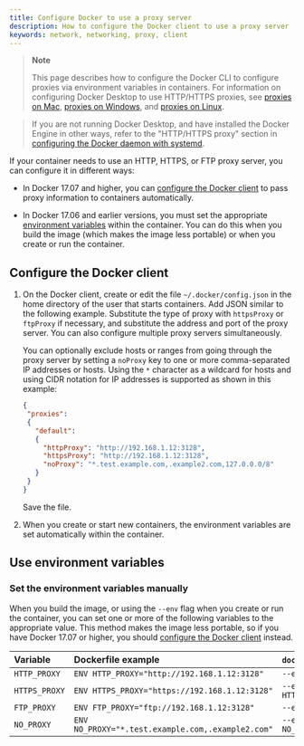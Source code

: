 ```yaml
---
title: Configure Docker to use a proxy server
description: How to configure the Docker client to use a proxy server
keywords: network, networking, proxy, client
---
```


> **Note**
>
> This page describes how to configure the Docker CLI to configure proxies via environment variables in containers.
> For information on configuring Docker Desktop to use HTTP/HTTPS proxies, see [proxies on Mac](../desktop/settings/mac.md#proxies), [proxies on Windows](../desktop/settings/windows.md#proxies), and [proxies on Linux](../desktop/settings/linux.md#proxies).

> If you are not running Docker Desktop, and have installed the Docker Engine in
> other ways, refer to the "HTTP/HTTPS proxy" section in
> [configuring the Docker daemon with systemd](../config/daemon/systemd.md#httphttps-proxy).

If your container needs to use an HTTP, HTTPS, or FTP proxy server, you can
configure it in different ways:

- In Docker 17.07 and higher, you can
  [configure the Docker client](#configure-the-docker-client) to pass
  proxy information to containers automatically.

- In Docker 17.06 and earlier versions, you must set the appropriate
  [environment variables](#use-environment-variables)
  within the container. You can do this when you build the image (which makes
  the image less portable) or when you create or run the container.

## Configure the Docker client

1.  On the Docker client, create or edit the file `~/.docker/config.json` in the
    home directory of the user that starts containers. Add JSON similar to the
    following example. Substitute the type of proxy with `httpsProxy` or `ftpProxy` if necessary, and substitute the address and port of the proxy server. You can also configure multiple proxy servers simultaneously.

    You can optionally exclude hosts or ranges from going through the proxy
    server by setting a `noProxy` key to one or more comma-separated IP
    addresses or hosts. Using the `*` character as a wildcard for hosts and using CIDR notation for IP addresses is supported as
    shown in this example:

    ```json
    {
     "proxies":
     {
       "default":
       {
         "httpProxy": "http://192.168.1.12:3128",
         "httpsProxy": "http://192.168.1.12:3128",
         "noProxy": "*.test.example.com,.example2.com,127.0.0.0/8"
       }
     }
    }
    ```

    Save the file.

 2. When you create or start new containers, the environment variables are
    set automatically within the container.

## Use environment variables

### Set the environment variables manually

When you build the image, or using the `--env` flag when you create or run the
container, you can set one or more of the following variables to the appropriate
value. This method makes the image less portable, so if you have Docker 17.07
or higher, you should [configure the Docker client](#configure-the-docker-client)
instead.

| Variable      | Dockerfile example                                | `docker run` example                                |
|:--------------|:--------------------------------------------------|:----------------------------------------------------|
| `HTTP_PROXY`  | `ENV HTTP_PROXY="http://192.168.1.12:3128"`          | `--env HTTP_PROXY="http://192.168.1.12:3128"`          |
| `HTTPS_PROXY` | `ENV HTTPS_PROXY="https://192.168.1.12:3128"`        | `--env HTTPS_PROXY="https://192.168.1.12:3128"`        |
| `FTP_PROXY`   | `ENV FTP_PROXY="ftp://192.168.1.12:3128"`            | `--env FTP_PROXY="ftp://192.168.1.12:3128"`            |
| `NO_PROXY`    | `ENV NO_PROXY="*.test.example.com,.example2.com"` | `--env NO_PROXY="*.test.example.com,.example2.com"` |
